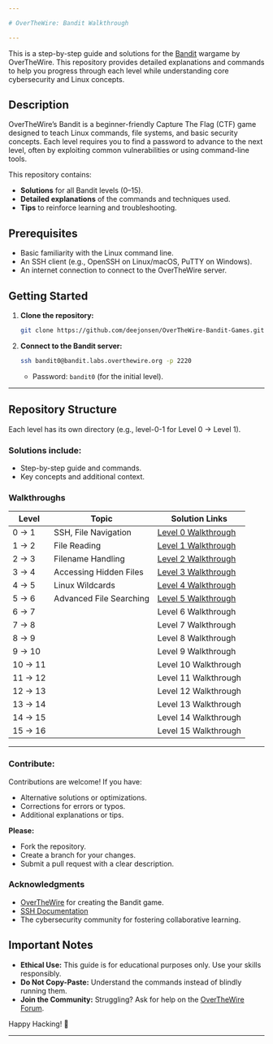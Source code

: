 ```yaml
---

# OverTheWire: Bandit Walkthrough

---
```


This is a step-by-step guide and solutions for the [Bandit](https://overthewire.org/wargames/bandit/) wargame by OverTheWire. This repository provides detailed explanations and commands to help you progress through each level while understanding core cybersecurity and Linux concepts.


## **Description**
OverTheWire’s Bandit is a beginner-friendly Capture The Flag (CTF) game designed to teach Linux commands, file systems, and basic security concepts. Each level requires you to find a password to advance to the next level, often by exploiting common vulnerabilities or using command-line tools.

This repository contains:
- **Solutions** for all Bandit levels (0–15).
- **Detailed explanations** of the commands and techniques used.
- **Tips** to reinforce learning and troubleshooting.

## **Prerequisites**
- Basic familiarity with the Linux command line.
- An SSH client (e.g., OpenSSH on Linux/macOS, PuTTY on Windows).
- An internet connection to connect to the OverTheWire server.

## **Getting Started**
1. **Clone the repository:**
   ```bash
   git clone https://github.com/deejonsen/OverTheWire-Bandit-Games.git
   ```
   
 2. **Connect to the Bandit server:**
    ```bash
    ssh bandit0@bandit.labs.overthewire.org -p 2220
    ```
    - Password: `bandit0` (for the initial level).

  ---

## **Repository Structure**
Each level has its own directory (e.g., level-0-1 for Level 0 → Level 1).

### Solutions include:

- Step-by-step guide and commands.
- Key concepts and additional context.

### **Walkthroughs**
 Level   | Topic                                                             | Solution Links                |
|--------|-------------------------------------------------------------------|-------------------------------|
| 0 → 1  | SSH, File Navigation| [Level 0 Walkthrough](https://github.com/deejonsen/OverTheWire-Bandit-Games/blob/main/Bandit_Level_0.md)              |
| 1 → 2	| File Reading | [Level 1 Walkthrough](https://github.com/deejonsen/OverTheWire-Bandit-Games/blob/main/Bandit_Level_1.md) |
| 2 → 3  | Filename Handling | [Level 2 Walkthrough](https://github.com/deejonsen/OverTheWire-Bandit-Games/blob/main/Bandit_Level_2.md) |
| 3 → 4  | Accessing Hidden Files | [Level 3 Walkthrough](https://github.com/deejonsen/OverTheWire-Bandit-Games/blob/main/Bandit_Level_3.md) |
| 4 → 5  | Linux Wildcards | [Level 4 Walkthrough](https://github.com/deejonsen/OverTheWire-Bandit-Games/blob/main/Bandit_Level_4.md) |
| 5 → 6  | Advanced File Searching | [Level 5 Walkthrough](https://github.com/deejonsen/OverTheWire-Bandit-Games/blob/main/Bandit_Level_5.md) |
| 6 → 7       |                                                                   | Level 6 Walkthrough                               |
| 7 → 8       |                                                                   | Level 7 Walkthrough                               |
| 8 → 9       |                                                                   | Level 8 Walkthrough                              | 
| 9 → 10      |                                                                   | Level 9 Walkthrough                              |
| 10 → 11     |                                                                   | Level 10 Walkthrough                             |  
| 11 → 12     |                                                                   | Level 11 Walkthrough                             |
| 12 → 13     |                                                                   | Level 12 Walkthrough                              |
| 13 → 14     |                                                                   | Level 13 Walkthrough                              |
| 14 → 15     |                                                                   | Level 14 Walkthrough                                |
| 15 → 16     |                                                                   | Level 15 Walkthrough                               |


---

### **Contribute:**
Contributions are welcome! If you have:
  - Alternative solutions or optimizations.
  - Corrections for errors or typos.
  - Additional explanations or tips.

**Please:**

  - Fork the repository.
  - Create a branch for your changes.
  - Submit a pull request with a clear description.


### **Acknowledgments**
  - [OverTheWire](https://overthewire.org/) for creating the Bandit game.
  - [SSH Documentation](https://www.openssh.com/manual.html)
  - The cybersecurity community for fostering collaborative learning.


## **Important Notes**
- **Ethical Use:** This guide is for educational purposes only. Use your skills responsibly.
- **Do Not Copy-Paste:** Understand the commands instead of blindly running them.
- **Join the Community:** Struggling? Ask for help on the [OverTheWire Forum](https://forum.overthewire.org/).


Happy Hacking! 🚀

---
